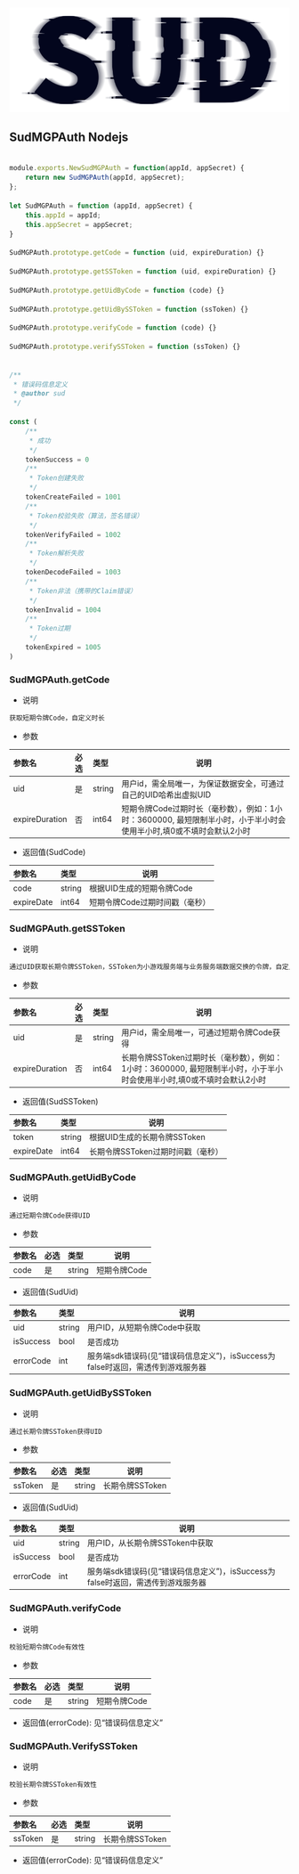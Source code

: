 #

![SUD](../../Resource/logo.png)

## SudMGPAuth Nodejs

```javascript

module.exports.NewSudMGPAuth = function(appId, appSecret) {
    return new SudMGPAuth(appId, appSecret);
};

let SudMGPAuth = function (appId, appSecret) {
    this.appId = appId;
    this.appSecret = appSecret;
}

SudMGPAuth.prototype.getCode = function (uid, expireDuration) {}

SudMGPAuth.prototype.getSSToken = function (uid, expireDuration) {}

SudMGPAuth.prototype.getUidByCode = function (code) {}

SudMGPAuth.prototype.getUidBySSToken = function (ssToken) {}

SudMGPAuth.prototype.verifyCode = function (code) {} 

SudMGPAuth.prototype.verifySSToken = function (ssToken) {}


/**
 * 错误码信息定义
 * @author sud
 */

const (
	/**
	 * 成功
	 */
	tokenSuccess = 0
	/**
	 * Token创建失败
	 */
	tokenCreateFailed = 1001
	/**
	 * Token校验失败（算法，签名错误）
	 */
	tokenVerifyFailed = 1002
	/**
	 * Token解析失败
	 */
	tokenDecodeFailed = 1003
	/**
	 * Token非法（携带的Claim错误）
	 */
	tokenInvalid = 1004
	/**
	 * Token过期
	 */
	tokenExpired = 1005
)


```

### SudMGPAuth.getCode

- 说明

```txt
获取短期令牌Code，自定义时长
```

- 参数

|参数名|必选|类型|说明|
|:----|:---|:-----|-----|
|uid|是|string|用户id，需全局唯一，为保证数据安全，可通过自己的UID哈希出虚拟UID|
|expireDuration|否|int64|短期令牌Code过期时长（毫秒数），例如：1小时：3600000, 最短限制半小时，小于半小时会使用半小时,填0或不填时会默认2小时|

- 返回值(SudCode)

|参数名|类型|说明|
|:----|:---|-----|
|code|string|根据UID生成的短期令牌Code|
|expireDate|int64|短期令牌Code过期时间戳（毫秒）|


### SudMGPAuth.getSSToken

- 说明

```txt
通过UID获取长期令牌SSToken，SSToken为小游戏服务端与业务服务端数据交换的令牌，自定义时长
```

- 参数

|参数名|必选|类型|说明|
|:----|:---|:-----|-----|
|uid|是|string|用户id，需全局唯一，可通过短期令牌Code获得|
|expireDuration|否|int64|长期令牌SSToken过期时长（毫秒数），例如：1小时：3600000, 最短限制半小时，小于半小时会使用半小时,填0或不填时会默认2小时|

- 返回值(SudSSToken)

|参数名|类型|说明|
|:----|:---|-----|
|token|string|根据UID生成的长期令牌SSToken|
|expireDate|int64|长期令牌SSToken过期时间戳（毫秒）|

### SudMGPAuth.getUidByCode

- 说明

```txt
通过短期令牌Code获得UID
```

- 参数

|参数名|必选|类型|说明|
|:----|:---|:-----|-----|
|code|是|string|短期令牌Code|

- 返回值(SudUid)

|参数名|类型|说明|
|:----|:---|-----|
|uid|string|用户ID，从短期令牌Code中获取|
|isSuccess|bool|是否成功|
|errorCode|int|服务端sdk错误码(见“错误码信息定义”)，isSuccess为false时返回，需透传到游戏服务器|


### SudMGPAuth.getUidBySSToken

- 说明

```txt
通过长期令牌SSToken获得UID
```

- 参数

|参数名|必选|类型|说明|
|:----|:---|:-----|-----|
|ssToken|是|string|长期令牌SSToken|

- 返回值(SudUid)

|参数名|类型|说明|
|:----|:---|-----|
|uid|string|用户ID，从长期令牌SSToken中获取|
|isSuccess|bool|是否成功|
|errorCode|int|服务端sdk错误码(见“错误码信息定义”)，isSuccess为false时返回，需透传到游戏服务器|


### SudMGPAuth.verifyCode

- 说明

```txt
校验短期令牌Code有效性
```

- 参数

|参数名|必选|类型|说明|
|:----|:---|:-----|-----|
|code|是|string|短期令牌Code|

- 返回值(errorCode): 见“错误码信息定义”


### SudMGPAuth.VerifySSToken

- 说明

```txt
校验长期令牌SSToken有效性
```

- 参数

|参数名|必选|类型|说明|
|:----|:---|:-----|-----|
|ssToken|是|string|长期令牌SSToken|

- 返回值(errorCode): 见“错误码信息定义”
